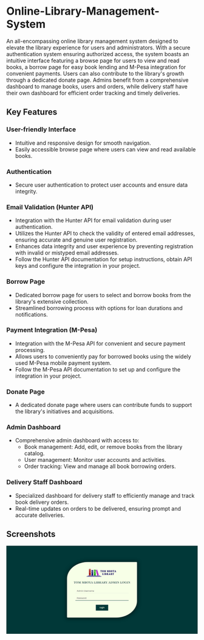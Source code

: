 # Online-Library-Management-System
An all-encompassing online library management system designed to elevate the library experience for users and administrators. With a secure authentication system ensuring authorized access, the system boasts an intuitive interface featuring a browse page for users to view and read books, a borrow page for easy book lending and M-Pesa integration for convenient payments. Users can also contribute to the library's growth through a dedicated donate page. Admins benefit from a comprehensive dashboard to manage books, users and orders, while delivery staff have their own dashboard for efficient order tracking and timely deliveries.

## Key Features

### User-friendly Interface

- Intuitive and responsive design for smooth navigation.
- Easily accessible browse page where users can view and read available books.

### Authentication

- Secure user authentication to protect user accounts and ensure data integrity.

### Email Validation (Hunter API)

- Integration with the Hunter API for email validation during user authentication.
- Utilizes the Hunter API to check the validity of entered email addresses, ensuring accurate and genuine user registration.
- Enhances data integrity and user experience by preventing registration with invalid or mistyped email addresses.
- Follow the Hunter API documentation for setup instructions, obtain API keys and configure the integration in your project.

### Borrow Page

- Dedicated borrow page for users to select and borrow books from the library's extensive collection.
- Streamlined borrowing process with options for loan durations and notifications.

### Payment Integration (M-Pesa)

- Integration with the M-Pesa API for convenient and secure payment processing.
- Allows users to conveniently pay for borrowed books using the widely used M-Pesa mobile payment system.
- Follow the M-Pesa API documentation to set up and configure the integration in your project.

### Donate Page

- A dedicated donate page where users can contribute funds to support the library's initiatives and acquisitions.

### Admin Dashboard

- Comprehensive admin dashboard with access to:
  - Book management: Add, edit, or remove books from the library catalog.
  - User management: Monitor user accounts and activities.
  - Order tracking: View and manage all book borrowing orders.

### Delivery Staff Dashboard

- Specialized dashboard for delivery staff to efficiently manage and track book delivery orders.
- Real-time updates on orders to be delivered, ensuring prompt and accurate deliveries.

## Screenshots
![Admin Login](tomimages/codesnaps/admin%20login%20form.png)
